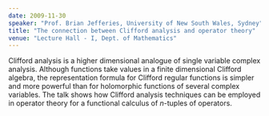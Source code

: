 ```yaml
---
date: 2009-11-30
speaker: "Prof. Brian Jefferies, University of New South Wales, Sydney"
title: "The connection between Clifford analysis and operator theory"
venue: "Lecture Hall - I, Dept. of Mathematics"
---
```

Clifford analysis is a higher dimensional analogue of single
variable complex analysis. Although functions take values in a
finite dimensional Clifford algebra, the representation formula for
Clifford regular functions is simpler and more powerful than for
holomorphic functions of several complex variables. The talk shows
how Clifford analysis techniques can be employed in operator theory
for a functional calculus of $n$-tuples of operators.
